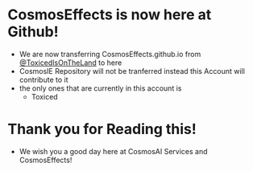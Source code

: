 # CosmosEffects is now here at Github!
- We are now transferring CosmosEffects.github.io from [@ToxicedIsOnTheLand](https://github.com/ToxicedIsOnTheLand/) to here
- CosmosIE Repository will not be tranferred instead this Account will contribute to it
- the only ones that are currently in this account is
  - Toxiced
# Thank you for Reading this!
- We wish you a good day here at CosmosAI Services and CosmosEffects!
